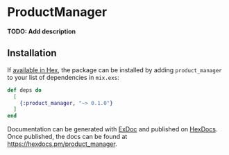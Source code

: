 # ProductManager

**TODO: Add description**

## Installation

If [available in Hex](https://hex.pm/docs/publish), the package can be installed
by adding `product_manager` to your list of dependencies in `mix.exs`:

```elixir
def deps do
  [
    {:product_manager, "~> 0.1.0"}
  ]
end
```

Documentation can be generated with [ExDoc](https://github.com/elixir-lang/ex_doc)
and published on [HexDocs](https://hexdocs.pm). Once published, the docs can
be found at <https://hexdocs.pm/product_manager>.


